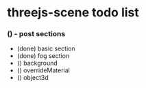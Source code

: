# threejs-scene todo list

### () - post sections
* (done) basic section
* (done) fog section
* () background
* () overrideMaterial
* () object3d